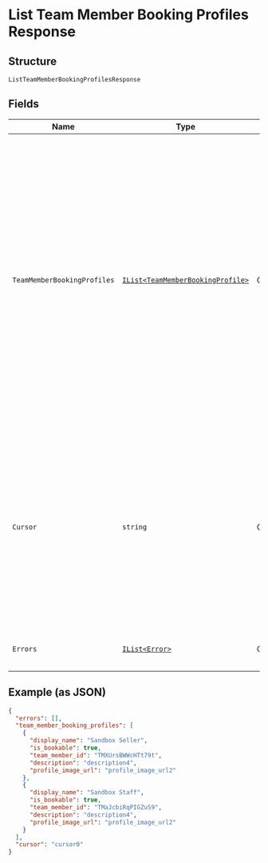 
# List Team Member Booking Profiles Response

## Structure

`ListTeamMemberBookingProfilesResponse`

## Fields

| Name | Type | Tags | Description |
|  --- | --- | --- | --- |
| `TeamMemberBookingProfiles` | [`IList<TeamMemberBookingProfile>`](../../doc/models/team-member-booking-profile.md) | Optional | The list of team member booking profiles. The results are returned in the ascending order of the time<br>when the team member booking profiles were last updated. Multiple booking profiles updated at the same time<br>are further sorted in the ascending order of their IDs. |
| `Cursor` | `string` | Optional | The pagination cursor to be used in the subsequent request to get the next page of the results. Stop retrieving the next page of the results when the cursor is not set.<br>**Constraints**: *Maximum Length*: `65536` |
| `Errors` | [`IList<Error>`](../../doc/models/error.md) | Optional | Errors that occurred during the request. |

## Example (as JSON)

```json
{
  "errors": [],
  "team_member_booking_profiles": [
    {
      "display_name": "Sandbox Seller",
      "is_bookable": true,
      "team_member_id": "TMXUrsBWWcHTt79t",
      "description": "description4",
      "profile_image_url": "profile_image_url2"
    },
    {
      "display_name": "Sandbox Staff",
      "is_bookable": true,
      "team_member_id": "TMaJcbiRqPIGZuS9",
      "description": "description4",
      "profile_image_url": "profile_image_url2"
    }
  ],
  "cursor": "cursor0"
}
```


